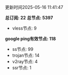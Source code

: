 更新时间2025-05-16 11:41:47

**总订阅: 22**
**总节点: 5397**
- vless节点: 9

**google ping有效节点: 118**
- ss节点: 99
- trojan节点: 14
- v2ray节点: 4
- ssr节点: 1
